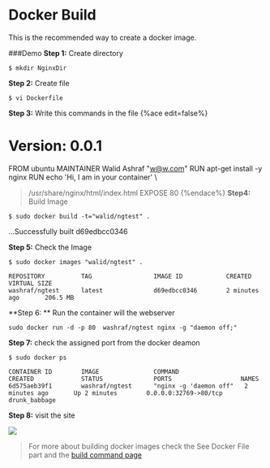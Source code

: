 # Docker Build

This is the recommended way to create a docker image.

###Demo
**Step 1:** Create directory

```$ mkdir NginxDir```

**Step 2:** Create file

```$ vi Dockerfile```

**Step 3:** Write this commands in the file
{%ace edit=false%}
# Version: 0.0.1
FROM ubuntu
MAINTAINER Walid Ashraf "w@w.com"
RUN apt-get install -y nginx
RUN echo 'Hi, I am in your container' \
>/usr/share/nginx/html/index.html
EXPOSE 80
{%endace%}
**Step4:** Build Image

```$ sudo docker build -t="walid/ngtest" .```

…Successfully built d69edbcc0346

**Step 5:** Check the Image

```$ sudo docker images "walid/ngtest" .```

    REPOSITORY          TAG                 IMAGE ID            CREATED             VIRTUAL SIZE
    washraf/ngtest      latest              d69edbcc0346        2 minutes ago       206.5 MB
**Step 6: ** Run the container will the webserver

```sudo docker run -d -p 80  washraf/ngtest nginx -g "daemon off;"```

**Step 7:** check the assigned port from the docker deamon

```$ sudo docker ps```	

    CONTAINER ID        IMAGE               COMMAND                  CREATED             STATUS              PORTS                   NAMES
    6d575aeb39f1        washraf/ngtest      "nginx -g 'daemon off"   2 minutes ago       Up 2 minutes        0.0.0.0:32769->80/tcp   drunk_babbage
**Step 8:** visit the site

![](S3_Site.jpg)

>For more about building docker images check the See Docker File part and the [build command page](https://docs.docker.com/reference/commandline/build/)